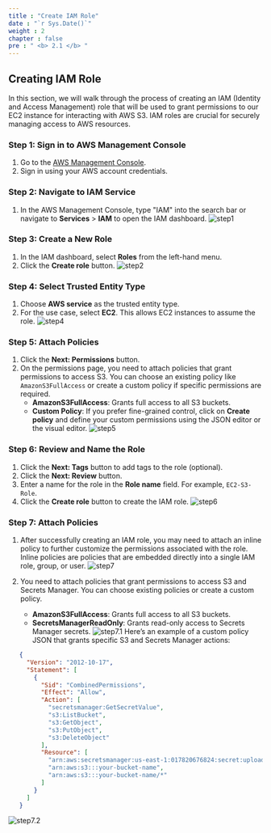 ```yaml
---
title : "Create IAM Role"
date : "`r Sys.Date()`"
weight : 2
chapter : false
pre : " <b> 2.1 </b> "
---
```


## Creating IAM Role

In this section, we will walk through the process of creating an IAM (Identity and Access Management) role that will be used to grant permissions to our EC2 instance for interacting with AWS S3. IAM roles are crucial for securely managing access to AWS resources.

### Step 1: Sign in to AWS Management Console

1. Go to the [AWS Management Console](https://aws.amazon.com/console/).
2. Sign in using your AWS account credentials.

### Step 2: Navigate to IAM Service

1. In the AWS Management Console, type "IAM" into the search bar or navigate to **Services** > **IAM** to open the IAM dashboard.
![step1](/images/2.prerequisite/iam/step1.png)


### Step 3: Create a New Role

1. In the IAM dashboard, select **Roles** from the left-hand menu.
2. Click the **Create role** button.
![step2](/images/2.prerequisite/iam/step2.png)

### Step 4: Select Trusted Entity Type

1. Choose **AWS service** as the trusted entity type.
2. For the use case, select **EC2**. This allows EC2 instances to assume the role.
![step4](/images/2.prerequisite/iam/step4.png)
### Step 5: Attach Policies

1. Click the **Next: Permissions** button.
2. On the permissions page, you need to attach policies that grant permissions to access S3. You can choose an existing policy like `AmazonS3FullAccess` or create a custom policy if specific permissions are required.
    - **AmazonS3FullAccess**: Grants full access to all S3 buckets.
    - **Custom Policy**: If you prefer fine-grained control, click on **Create policy** and define your custom permissions using the JSON editor or the visual editor.
![step5](/images/2.prerequisite/iam/step5.png)

### Step 6: Review and Name the Role
1. Click the **Next: Tags** button to add tags to the role (optional).
2. Click the **Next: Review** button.
3. Enter a name for the role in the **Role name** field. For example, `EC2-S3-Role`.
4. Click the **Create role** button to create the IAM role.
![step6](/images/2.prerequisite/iam/step6.png)

### Step 7: Attach Policies
1. After successfully creating an IAM role, you may need to attach an inline policy to further customize the permissions associated with the role. Inline policies are policies that are embedded directly into a single IAM role, group, or user.
![step7](/images/2.prerequisite/iam/step7.png)
2. You need to attach policies that grant permissions to access S3 and Secrets Manager. You can choose existing policies or create a custom policy.

   - **AmazonS3FullAccess**: Grants full access to all S3 buckets.
   - **SecretsManagerReadOnly**: Grants read-only access to Secrets Manager secrets.
![step7.1](/images/2.prerequisite/iam/step7.1.png)
Here’s an example of a custom policy JSON that grants specific S3 and Secrets Manager actions:
```json
   {
     "Version": "2012-10-17",
     "Statement": [
       {
         "Sid": "CombinedPermissions",
         "Effect": "Allow",
         "Action": [
           "secretsmanager:GetSecretValue",
           "s3:ListBucket",
           "s3:GetObject",
           "s3:PutObject",
           "s3:DeleteObject"
         ],
         "Resource": [
           "arn:aws:secretsmanager:us-east-1:017820676824:secret:upload-image-to-s3-secret-8UsdOW",
           "arn:aws:s3:::your-bucket-name",
           "arn:aws:s3:::your-bucket-name/*"
         ]
       }
     ]
   }
```
![step7.2](/images/2.prerequisite/iam/step7.2.png)

